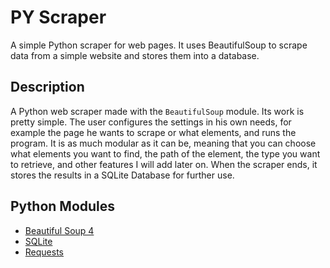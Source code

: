 # PY Scraper

A simple Python scraper for web pages. It uses BeautifulSoup to scrape data from a simple website and stores them into a database.

## Description

A Python web scraper made with the `BeautifulSoup` module. Its work is pretty simple. The user configures the settings in his own needs, for example the page he wants to scrape or what elements, and runs the program. It is as much modular as it can be, meaning that you can choose what elements you want to find, the path of the element, the type you want to retrieve, and other features I will add later on. When the scraper ends, it stores the results in a SQLite Database for further use.

## Python Modules

- [Beautiful Soup 4](https://www.crummy.com/software/BeautifulSoup/)
- [SQLite](https://sqlite.org/index.html)
- [Requests](https://2.python-requests.org/en/master/)
